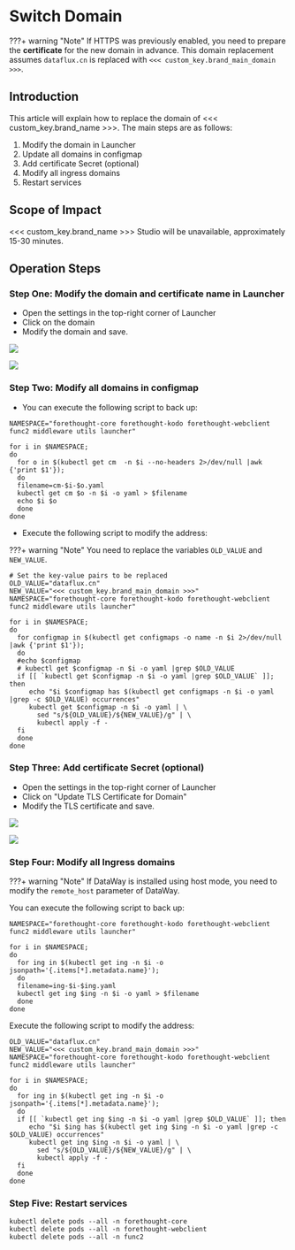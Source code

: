 # Switch Domain

???+ warning "Note"
     If HTTPS was previously enabled, you need to prepare the **certificate** for the new domain in advance. This domain replacement assumes `dataflux.cn` is replaced with `<<< custom_key.brand_main_domain >>>`.

## Introduction

This article will explain how to replace the domain of <<< custom_key.brand_name >>>. The main steps are as follows:

1. Modify the domain in Launcher
2. Update all domains in configmap
3. Add certificate Secret (optional)
4. Modify all ingress domains
5. Restart services

## Scope of Impact

<<< custom_key.brand_name >>> Studio will be unavailable, approximately 15-30 minutes.

## Operation Steps

### Step One: Modify the domain and certificate name in Launcher

- Open the settings in the top-right corner of Launcher
- Click on the domain
- Modify the domain and save.

![](img/faq-ingress-2.png)

![](img/faq-ingress-1.png)

### Step Two: Modify all domains in configmap

- You can execute the following script to back up:

```shell
NAMESPACE="forethought-core forethought-kodo forethought-webclient func2 middleware utils launcher"

for i in $NAMESPACE;
do
  for o in $(kubectl get cm  -n $i --no-headers 2>/dev/null |awk {'print $1'});
  do
  filename=cm-$i-$o.yaml
  kubectl get cm $o -n $i -o yaml > $filename
  echo $i $o
  done
done
```

- Execute the following script to modify the address:

???+ warning "Note"
      You need to replace the variables `OLD_VALUE` and `NEW_VALUE`.

```shell
# Set the key-value pairs to be replaced
OLD_VALUE="dataflux.cn"
NEW_VALUE="<<< custom_key.brand_main_domain >>>"
NAMESPACE="forethought-core forethought-kodo forethought-webclient func2 middleware utils launcher"

for i in $NAMESPACE;
do
  for configmap in $(kubectl get configmaps -o name -n $i 2>/dev/null |awk {'print $1'});
  do
  #echo $configmap
  # kubectl get $configmap -n $i -o yaml |grep $OLD_VALUE
  if [[ `kubectl get $configmap -n $i -o yaml |grep $OLD_VALUE` ]]; then
     echo "$i $configmap has $(kubectl get configmaps -n $i -o yaml |grep -c $OLD_VALUE) occurrences"
     kubectl get $configmap -n $i -o yaml | \
       sed "s/${OLD_VALUE}/${NEW_VALUE}/g" | \
       kubectl apply -f -
  fi
  done
done
```

### Step Three: Add certificate Secret (optional)

- Open the settings in the top-right corner of Launcher
- Click on "Update TLS Certificate for Domain"
- Modify the TLS certificate and save.

![](img/faq-ssl-1.png)

![](img/faq-ssl-2.png)

### Step Four: Modify all Ingress domains
???+ warning "Note"
     If DataWay is installed using host mode, you need to modify the `remote_host` parameter of DataWay.

You can execute the following script to back up:

```shell
NAMESPACE="forethought-core forethought-kodo forethought-webclient func2 middleware utils launcher"

for i in $NAMESPACE;
do
  for ing in $(kubectl get ing -n $i -o jsonpath='{.items[*].metadata.name}');
  do
  filename=ing-$i-$ing.yaml
  kubectl get ing $ing -n $i -o yaml > $filename
  done
done
```

Execute the following script to modify the address:

```shell
OLD_VALUE="dataflux.cn"
NEW_VALUE="<<< custom_key.brand_main_domain >>>"
NAMESPACE="forethought-core forethought-kodo forethought-webclient func2 middleware utils launcher"

for i in $NAMESPACE;
do
  for ing in $(kubectl get ing -n $i -o jsonpath='{.items[*].metadata.name}');
  do
  if [[ `kubectl get ing $ing -n $i -o yaml |grep $OLD_VALUE` ]]; then
     echo "$i $ing has $(kubectl get ing $ing -n $i -o yaml |grep -c $OLD_VALUE) occurrences"
     kubectl get ing $ing -n $i -o yaml | \
       sed "s/${OLD_VALUE}/${NEW_VALUE}/g" | \
       kubectl apply -f -
  fi
  done
done
```

### Step Five: Restart services

```shell
kubectl delete pods --all -n forethought-core 
kubectl delete pods --all -n forethought-webclient  
kubectl delete pods --all -n func2
```